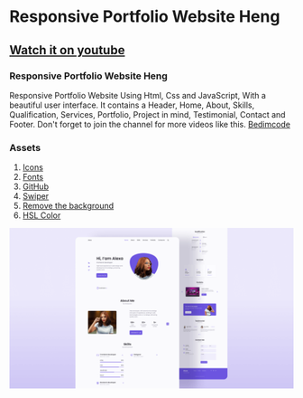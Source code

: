 # Responsive Portfolio Website Heng
## [Watch it on youtube](https://youtu.be/27JtRAI3QO8)
### Responsive Portfolio Website Heng
Responsive Portfolio Website Using Html, Css and JavaScript, With a beautiful user interface. It contains a Header, Home, About, Skills, Qualification, Services, Portfolio, Project in mind, Testimonial, Contact and Footer.
Don't forget to join the channel for more videos like this. [Bedimcode](https://www.youtube.com/c/Bedimcode)

### Assets
1. [Icons](https://iconscout.com/unicons)
2. [Fonts](https://fonts.google.com/)
3. [GitHub](https://github.com/bedimcode)
4. [Swiper](https://swiperjs.com/)
5. [Remove the background](https://www.remove.bg/)
6. [HSL Color](https://www.w3schools.com/colors/colors_hsl.asp)

![Resume cv](/preview.png)
